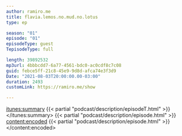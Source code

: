 ```yaml
---
author: ramiro.me
title: flavia.lemos.no.mud.no.lotus
type: ep

season: "01"
episode: "01"
episodeType: guest
TepisodeType: full

length: 39892532
mp3url: 4bbbcdd7-6a77-4561-bdc0-ac0cdf8c7c08
guid: febce5ff-21c8-45e9-9d8d-afca74e3f3d9
Date: "2021-08-03T20:00:00.00-03:00"
duration: 2493
customLink: https://ramiro.me/show

---
```


<itunes:summary>
{{< partial "podcast/description/episodeT.html" >}}
</itunes:summary>
<description>
{{< partial "podcast/description/episode.html" >}}
</description>
<content:encoded>
{{< partial "podcast/description/episode.html" >}}
</content:encoded>

